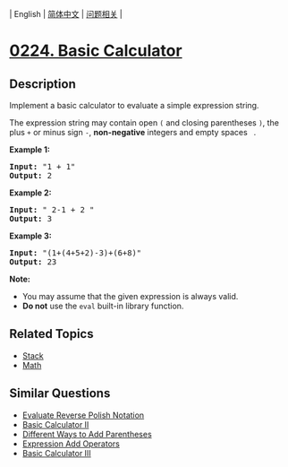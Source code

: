 
| English | [简体中文](README.md) | [问题相关](QUESTION.md) |
# [0224. Basic Calculator](https://leetcode-cn.com/problems/basic-calculator/)
## Description
<p>Implement a basic calculator to evaluate a simple expression string.</p>

<p>The expression string may contain open <code>(</code> and closing parentheses <code>)</code>, the plus <code>+</code> or minus sign <code>-</code>, <b>non-negative</b> integers and empty spaces <code> </code>.</p>

<p><strong>Example 1:</strong></p>

<pre>
<strong>Input:</strong> &quot;1 + 1&quot;
<strong>Output:</strong> 2
</pre>

<p><strong>Example 2:</strong></p>

<pre>
<strong>Input:</strong> &quot; 2-1 + 2 &quot;
<strong>Output:</strong> 3</pre>

<p><strong>Example 3:</strong></p>

<pre>
<strong>Input:</strong> &quot;(1+(4+5+2)-3)+(6+8)&quot;
<strong>Output:</strong> 23</pre>
<b>Note:</b>

<ul>
	<li>You may assume that the given expression is always valid.</li>
	<li><b>Do not</b> use the <code>eval</code> built-in library function.</li>
</ul>

## Related Topics
- [Stack](https://leetcode-cn.com/tag/stack)
- [Math](https://leetcode-cn.com/tag/math)
## Similar Questions
- [Evaluate Reverse Polish Notation](../0150/README_EN.md)
- [Basic Calculator II](../0227/README_EN.md)
- [Different Ways to Add Parentheses](../0241/README_EN.md)
- [Expression Add Operators](../0282/README_EN.md)
- [Basic Calculator III](../0772/README_EN.md)
